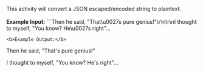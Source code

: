 This activity will convert a JSON escaped/encoded string to plaintext.
<br><br>
<b>Example Input:</b> ```Then he said, \"That\u0027s pure genius!\"\r\n\r\nI thought to myself, \"You know?  He\u0027s right\"...
```
<b>Example Output:</b>
```
Then he said, "That's pure genius!"

I thought to myself, "You know?  He's right"...
```
